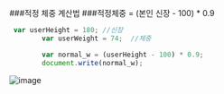 ###적정 체중 계산법
###적정체중 = (본인 신장 - 100) * 0.9
```javascript
 var userHeight = 180; //신장
        var userWeight = 74;  //체중

        var normal_w = (userHeight - 100) * 0.9;
        document.write(normal_w);
```
![image](https://user-images.githubusercontent.com/77261907/112758250-46738700-9028-11eb-81a3-612aa72d3d88.png)
